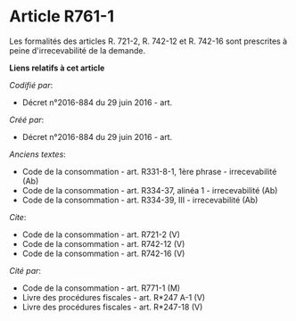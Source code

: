 # Article R761-1

Les formalités des articles R. 721-2, R. 742-12 et R. 742-16 sont prescrites à peine d'irrecevabilité de la demande.

**Liens relatifs à cet article**

_Codifié par_:

  - Décret n°2016-884 du 29 juin 2016 - art.

_Créé par_:

  - Décret n°2016-884 du 29 juin 2016 - art.

_Anciens textes_:

  - Code de la consommation - art. R331-8-1, 1ère phrase - irrecevabilité (Ab)
  - Code de la consommation - art. R334-37, alinéa 1 - irrecevabilité (Ab)
  - Code de la consommation - art. R334-39, III - irrecevabilité (Ab)

_Cite_:

  - Code de la consommation - art. R721-2 (V)
  - Code de la consommation - art. R742-12 (V)
  - Code de la consommation - art. R742-16 (V)

_Cité par_:

  - Code de la consommation - art. R771-1 (M)
  - Livre des procédures fiscales - art. R*247 A-1 (V)
  - Livre des procédures fiscales - art. R*247-18 (V)
